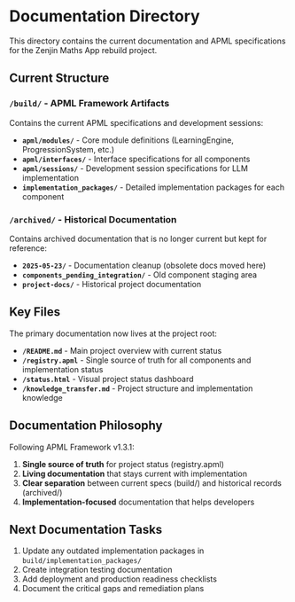 # Documentation Directory

This directory contains the current documentation and APML specifications for the Zenjin Maths App rebuild project.

## Current Structure

### `/build/` - APML Framework Artifacts
Contains the current APML specifications and development sessions:

- **`apml/modules/`** - Core module definitions (LearningEngine, ProgressionSystem, etc.)
- **`apml/interfaces/`** - Interface specifications for all components  
- **`apml/sessions/`** - Development session specifications for LLM implementation
- **`implementation_packages/`** - Detailed implementation packages for each component

### `/archived/` - Historical Documentation
Contains archived documentation that is no longer current but kept for reference:

- **`2025-05-23/`** - Documentation cleanup (obsolete docs moved here)
- **`components_pending_integration/`** - Old component staging area
- **`project-docs/`** - Historical project documentation

## Key Files

The primary documentation now lives at the project root:

- **`/README.md`** - Main project overview with current status
- **`/registry.apml`** - Single source of truth for all components and implementation status
- **`/status.html`** - Visual project status dashboard
- **`/knowledge_transfer.md`** - Project structure and implementation knowledge

## Documentation Philosophy

Following APML Framework v1.3.1:
1. **Single source of truth** for project status (registry.apml)
2. **Living documentation** that stays current with implementation
3. **Clear separation** between current specs (build/) and historical records (archived/)
4. **Implementation-focused** documentation that helps developers

## Next Documentation Tasks

1. Update any outdated implementation packages in `build/implementation_packages/`
2. Create integration testing documentation
3. Add deployment and production readiness checklists
4. Document the critical gaps and remediation plans